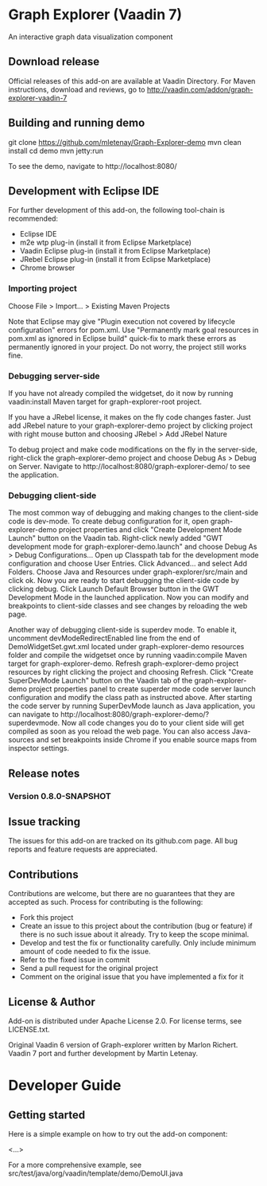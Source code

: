 # Graph Explorer (Vaadin 7)

An interactive graph data visualization component

## Download release

Official releases of this add-on are available at Vaadin Directory. For Maven instructions, download and reviews, go to http://vaadin.com/addon/graph-explorer-vaadin-7

## Building and running demo

git clone https://github.com/mletenay/Graph-Explorer-demo
mvn clean install
cd demo
mvn jetty:run

To see the demo, navigate to http://localhost:8080/

## Development with Eclipse IDE

For further development of this add-on, the following tool-chain is recommended:
- Eclipse IDE
- m2e wtp plug-in (install it from Eclipse Marketplace)
- Vaadin Eclipse plug-in (install it from Eclipse Marketplace)
- JRebel Eclipse plug-in (install it from Eclipse Marketplace)
- Chrome browser

### Importing project

Choose File > Import... > Existing Maven Projects

Note that Eclipse may give "Plugin execution not covered by lifecycle configuration" errors for pom.xml. Use "Permanently mark goal resources in pom.xml as ignored in Eclipse build" quick-fix to mark these errors as permanently ignored in your project. Do not worry, the project still works fine. 

### Debugging server-side

If you have not already compiled the widgetset, do it now by running vaadin:install Maven target for graph-explorer-root project.

If you have a JRebel license, it makes on the fly code changes faster. Just add JRebel nature to your graph-explorer-demo project by clicking project with right mouse button and choosing JRebel > Add JRebel Nature

To debug project and make code modifications on the fly in the server-side, right-click the graph-explorer-demo project and choose Debug As > Debug on Server. Navigate to http://localhost:8080/graph-explorer-demo/ to see the application.

### Debugging client-side

The most common way of debugging and making changes to the client-side code is dev-mode. To create debug configuration for it, open graph-explorer-demo project properties and click "Create Development Mode Launch" button on the Vaadin tab. Right-click newly added "GWT development mode for graph-explorer-demo.launch" and choose Debug As > Debug Configurations... Open up Classpath tab for the development mode configuration and choose User Entries. Click Advanced... and select Add Folders. Choose Java and Resources under graph-explorer/src/main and click ok. Now you are ready to start debugging the client-side code by clicking debug. Click Launch Default Browser button in the GWT Development Mode in the launched application. Now you can modify and breakpoints to client-side classes and see changes by reloading the web page. 

Another way of debugging client-side is superdev mode. To enable it, uncomment devModeRedirectEnabled line from the end of DemoWidgetSet.gwt.xml located under graph-explorer-demo resources folder and compile the widgetset once by running vaadin:compile Maven target for graph-explorer-demo. Refresh graph-explorer-demo project resources by right clicking the project and choosing Refresh. Click "Create SuperDevMode Launch" button on the Vaadin tab of the graph-explorer-demo project properties panel to create superder mode code server launch configuration and modify the class path as instructed above. After starting the code server by running SuperDevMode launch as Java application, you can navigate to http://localhost:8080/graph-explorer-demo/?superdevmode. Now all code changes you do to your client side will get compiled as soon as you reload the web page. You can also access Java-sources and set breakpoints inside Chrome if you enable source maps from inspector settings. 

 
## Release notes

### Version 0.8.0-SNAPSHOT

## Issue tracking

The issues for this add-on are tracked on its github.com page. All bug reports and feature requests are appreciated. 

## Contributions

Contributions are welcome, but there are no guarantees that they are accepted as such. Process for contributing is the following:
- Fork this project
- Create an issue to this project about the contribution (bug or feature) if there is no such issue about it already. Try to keep the scope minimal.
- Develop and test the fix or functionality carefully. Only include minimum amount of code needed to fix the issue.
- Refer to the fixed issue in commit
- Send a pull request for the original project
- Comment on the original issue that you have implemented a fix for it

## License & Author

Add-on is distributed under Apache License 2.0. For license terms, see LICENSE.txt.

Original Vaadin 6 version of Graph-explorer written by Marlon Richert.
Vaadin 7 port and further development by Martin Letenay.

# Developer Guide

## Getting started

Here is a simple example on how to try out the add-on component:

<...>

For a more comprehensive example, see src/test/java/org/vaadin/template/demo/DemoUI.java
